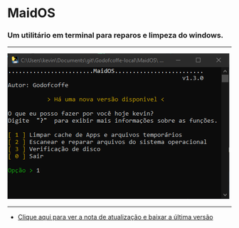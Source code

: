 # MaidOS
### Um utilitário em terminal para reparos e limpeza do windows.
***
![screenshot](.exemplo/TEMPLATE.PNG)
***
* [Clique aqui para ver a nota de atualização e baixar a última versão](https://github.com/Godofcoffe/MaidOS/releases/latest)
